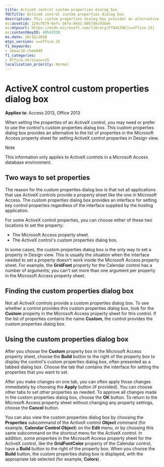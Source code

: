 ```yaml
---
title: ActiveX control custom properties dialog box
TOCTitle: ActiveX control custom properties dialog box
description: This custom properties dialog box provides an alternative to the list of properties in the Microsoft Access property sheet for setting ActiveX control properties in Design view.
ms:assetid: 124cf679-6efc-567a-84d1-8057dec93bde
ms:mtpsurl: https://msdn.microsoft.com/library/Ff845396(v=office.15)
ms:contentKeyID: 48543338
ms.date: 10/16/2018
mtps_version: v=office.15
f1_keywords:
- vbaac10.chm4040
f1_categories:
- Office.Version=v15
localization_priority: Normal
---
```


# ActiveX control custom properties dialog box

**Applies to**: Access 2013, Office 2013

When setting the properties of an ActiveX control, you may need or prefer to use the control's custom properties dialog box. This custom properties dialog box provides an alternative to the list of properties in the Microsoft Access property sheet for setting ActiveX control properties in Design view.

> [!NOTE]
> This information only applies to ActiveX controls in a Microsoft Access database environment.

## Two ways to set properties

The reason for the custom properties dialog box is that not all applications that use ActiveX controls provide a property sheet like the one in Microsoft Access. The custom properties dialog box provides an interface for setting key control properties regardless of the interface supplied by the hosting application.

For some ActiveX control properties, you can choose either of these two locations to set the property:

- The Microsoft Access property sheet.
- The ActiveX control's custom properties dialog box.

In some cases, the custom properties dialog box is the only way to set a property in Design view. This is usually the situation when the interface needed to set a property doesn't work inside the Microsoft Access property sheet. For example, the **GridFont** property for the Calendar control has a number of arguments; you can't set more than one argument per property in the Microsoft Access property sheet.

## Finding the custom properties dialog box

Not all ActiveX controls provide a custom properties dialog box. To see whether a control provides this custom properties dialog box, look for the **Custom** property in the Microsoft Access property sheet for this control. If the list of properties contains the name **Custom**, the control provides the custom properties dialog box.

## Using the custom properties dialog box

After you choose the **Custom** property box in the Microsoft Access property sheet, choose the **Build** button to the right of the property box to display the control's custom properties dialog box, often presented as a tabbed dialog box. Choose the tab that contains the interface for setting the properties that you want to set.

After you make changes on one tab, you can often apply those changes immediately by choosing the **Apply** button (if provided). You can choose other tabs to set other properties as needed. To approve all changes made in the custom properties dialog box, choose the **OK** button. To return to the Microsoft Access property sheet without changing any property settings, choose the **Cancel** button.

You can also view the custom properties dialog box by choosing the **Properties** subcommand of the ActiveX control **Object** command (for example, **Calendar Control Object**) on the **Edit** menu, or by choosing this same subcommand on the shortcut menu for the ActiveX control. In addition, some properties in the Microsoft Access property sheet for the ActiveX control, like the **GridFontColor** property of the Calendar control, have a **Build** button to the right of the property box. When you choose the **Build** button, the custom properties dialog box is displayed, with the appropriate tab selected (for example, **Colors**).

